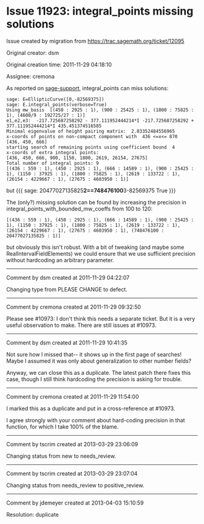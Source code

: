 # Issue 11923: integral_points missing solutions

Issue created by migration from https://trac.sagemath.org/ticket/12095

Original creator: dsm

Original creation time: 2011-11-29 04:18:10

Assignee: cremona

As reported on [sage-support](http://www.mail-archive.com/sage-support`@`googlegroups.com/msg24908.html), integral_points can miss solutions:



```
sage: E=EllipticCurve([0,-82569375])
sage: E.integral_points(verbose=True)
Using mw_basis  [(450 : 2925 : 1), (900 : 25425 : 1), (1800 : 75825 : 1), (4600/9 : 192725/27 : 1)]
e1,e2,e3:  -217.725687258292 - 377.111952444214*I -217.725687258292 + 377.111952444214*I 435.451374516585
Minimal eigenvalue of height pairing matrix:  2.03352484556965
x-coords of points on non-compact component with  436 <=x<= 870
[436, 450, 666]
starting search of remaining points using coefficient bound  4
x-coords of extra integral points:
[436, 450, 666, 900, 1150, 1800, 2619, 26154, 27675]
Total number of integral points: 9
[(436 : 559 : 1), (450 : 2925 : 1), (666 : 14589 : 1), (900 : 25425 : 1), (1150 : 37925 : 1), (1800 : 75825 : 1), (2619 : 133722 : 1), (26154 : 4229667 : 1), (27675 : 4603950 : 1)]
```

but {{{
sage: 20477027135825**2==748476100**3-82569375
True
}}}

The (only?) missing solution can be found by increasing the precision in integral_points_with_bounded_mw_coeffs from 100 to 120:


```
[(436 : 559 : 1), (450 : 2925 : 1), (666 : 14589 : 1), (900 : 25425 : 1), (1150 : 37925 : 1), (1800 : 75825 : 1), (2619 : 133722 : 1), (26154 : 4229667 : 1), (27675 : 4603950 : 1), (748476100 : 20477027135825 : 1)]
```


but obviously this isn't robust.  With a bit of tweaking (and maybe some RealIntervalFieldElements) we could ensure that we use sufficient precision without hardcoding an arbitrary parameter.


---

Comment by dsm created at 2011-11-29 04:22:07

Changing type from PLEASE CHANGE to defect.


---

Comment by cremona created at 2011-11-29 09:32:50

Please see #10973:   I don't think this needs a separate ticket.  But it is a very useful observation to make.  There are still issues at #10973.


---

Comment by dsm created at 2011-11-29 10:41:35

Not sure how I missed that-- it shows up in the first page of searches!  Maybe I assumed it was only about generalization to other number fields?

Anyway, we can close this as a duplicate.  The latest patch there fixes this case, though I still think hardcoding the precision is asking for trouble.


---

Comment by cremona created at 2011-11-29 11:54:00

I marked this as a duplicate and put in a cross-reference at #10973.

I agree strongly with your comment about hard-coding precision in that function, for which I take 100% of the blame.


---

Comment by tscrim created at 2013-03-29 23:06:09

Changing status from new to needs_review.


---

Comment by tscrim created at 2013-03-29 23:07:04

Changing status from needs_review to positive_review.


---

Comment by jdemeyer created at 2013-04-03 15:10:59

Resolution: duplicate
